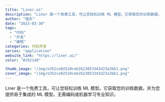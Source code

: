 ```yaml
---
title: "Liner.ai"
description: "Liner 是一个免费工具，可让您轻松训练 ML 模型。它获取您的训练数据，并为您提供易于集成的 ML 模型。无需编码或"
author: "瑞东"
date: "2023-03-30"
tags:
  - "代码"
  - "开发"
  - "编程"
categories: 代码开发
series: "application"
website_link: "https://liner.ai/"
color: "#292148"

thumb_image: "/img/e352ce02510ceb2623053343d23a3bb1.png"
cover_image: "/img/e352ce02510ceb2623053343d23a3bb1.png"
---
```


Liner 是一个免费工具，可让您轻松训练 ML 模型。它获取您的训练数据，并为您提供易于集成的 ML 模型。无需编码或机器学习专业知识。